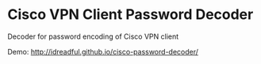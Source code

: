 # Cisco VPN Client Password Decoder

Decoder for password encoding of Cisco VPN client

Demo: http://idreadful.github.io/cisco-password-decoder/

